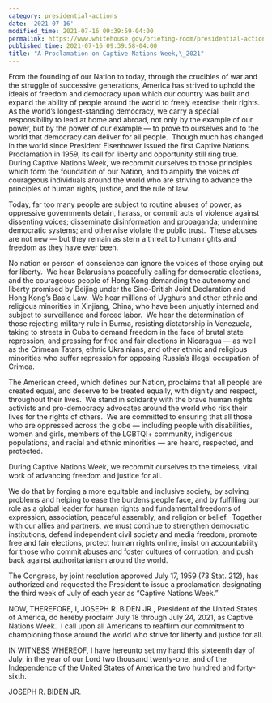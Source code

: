 ```yaml
---
category: presidential-actions
date: '2021-07-16'
modified_time: 2021-07-16 09:39:59-04:00
permalink: https://www.whitehouse.gov/briefing-room/presidential-actions/2021/07/16/a-proclamation-on-captive-nations-week-2021/
published_time: 2021-07-16 09:39:58-04:00
title: "A Proclamation on Captive Nations Week,\_2021"
---
```

 
From the founding of our Nation to today, through the crucibles of war
and the struggle of successive generations, America has strived to
uphold the ideals of freedom and democracy upon which our country was
built and expand the ability of people around the world to freely
exercise their rights.  As the world’s longest-standing democracy, we
carry a special responsibility to lead at home and abroad, not only by
the example of our power, but by the power of our example — to prove to
ourselves and to the world that democracy can deliver for all people. 
Though much has changed in the world since President Eisenhower issued
the first Captive Nations Proclamation in 1959, its call for liberty and
opportunity still ring true.  During Captive Nations Week, we recommit
ourselves to those principles which form the foundation of our Nation,
and to amplify the voices of courageous individuals around the world who
are striving to advance the principles of human rights, justice, and the
rule of law. 

Today, far too many people are subject to routine abuses of power, as
oppressive governments detain, harass, or commit acts of violence
against dissenting voices; disseminate disinformation and propaganda;
undermine democratic systems; and otherwise violate the public trust. 
These abuses are not new — but they remain as stern a threat to human
rights and freedom as they have ever been.

No nation or person of conscience can ignore the voices of those crying
out for liberty.  We hear Belarusians peacefully calling for democratic
elections, and the courageous people of Hong Kong demanding the autonomy
and liberty promised by Beijing under the Sino-British Joint Declaration
and Hong Kong’s Basic Law.  We hear millions of Uyghurs and other ethnic
and religious minorities in Xinjiang, China, who have been unjustly
interned and subject to surveillance and forced labor.  We hear the
determination of those rejecting military rule in Burma, resisting
dictatorship in Venezuela, taking to streets in Cuba to demand freedom
in the face of brutal state repression, and pressing for free and fair
elections in Nicaragua — as well as the Crimean Tatars, ethnic
Ukrainians, and other ethnic and religious minorities who suffer
repression for opposing Russia’s illegal occupation of Crimea.

The American creed, which defines our Nation, proclaims that all people
are created equal, and deserve to be treated equally, with dignity and
respect, throughout their lives.  We stand in solidarity with the brave
human rights activists and pro-democracy advocates around the world who
risk their lives for the rights of others.  We are committed to ensuring
that all those who are oppressed across the globe — including people
with disabilities, women and girls, members of the LGBTQI+ community,
indigenous populations, and racial and ethnic minorities — are heard,
respected, and protected.

During Captive Nations Week, we recommit ourselves to the timeless,
vital work of advancing freedom and justice for all.  

We do that by forging a more equitable and inclusive society, by solving
problems and helping to ease the burdens people face, and by fulfilling
our role as a global leader for human rights and fundamental freedoms of
expression, association, peaceful assembly, and religion or belief. 
Together with our allies and partners, we must continue to strengthen
democratic institutions, defend independent civil society and media
freedom, promote free and fair elections, protect human rights online,
insist on accountability for those who commit abuses and foster cultures
of corruption, and push back against authoritarianism around the world.

The Congress, by joint resolution approved July 17, 1959 (73 Stat. 212),
has authorized and requested the President to issue a proclamation
designating the third week of July of each year as “Captive Nations
Week.” 

NOW, THEREFORE, I, JOSEPH R. BIDEN JR., President of the United States
of America, do hereby proclaim July 18 through July 24, 2021, as Captive
Nations Week.  I call upon all Americans to reaffirm our commitment to
championing those around the world who strive for liberty and justice
for all.

IN WITNESS WHEREOF, I have hereunto set my hand this sixteenth day of
July, in the year of our Lord two thousand twenty-one, and of the
Independence of the United States of America the two hundred and
forty-sixth.  

JOSEPH R. BIDEN JR.
